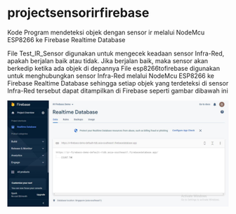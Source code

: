 # projectsensorirfirebase
Kode Program mendeteksi objek dengan sensor ir melalui NodeMcu ESP8266 ke Firebase Realtime Database

File Test_IR_Sensor digunakan untuk mengecek keadaan sensor Infra-Red, apakah berjalan baik atau tidak. Jika berjalan baik, maka sensor akan berkedip ketika ada objek di depannya
File esp8266tofirebase digunakan untuk menghubungkan sensor Infra-Red melalui NodeMcu ESP8266 ke Firebase Realtime Database sehingga setiap objek yang terdeteksi di sensor Infra-Red tersebut dapat ditampilkan di Firebase seperti gambar dibawah ini

![alt text](https://raw.githubusercontent.com/pineappy/projectsensorirfirebase/main/Hari%201.JPG?raw=true)
